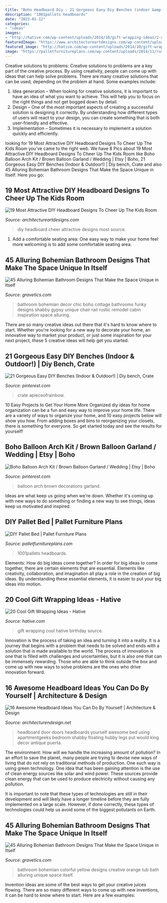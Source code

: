 ```yaml
---
title: "Boho Headboard Diy : 21 Gorgeous Easy Diy Benches (indoor &amp; Outdoor!)"
description: "1001pallets headboards"
date: "2023-01-12"
categories:
- "ideas"
images:
- "http://hative.com/wp-content/uploads/2014/10/gift-wrapping-ideas/2-cool-gift-wrapping-ideas.jpg"
featuredImage: "https://www.architectureartdesigns.com/wp-content/uploads/2016/12/18-18-630x840.jpg"
featured_image: "http://hative.com/wp-content/uploads/2014/10/gift-wrapping-ideas/2-cool-gift-wrapping-ideas.jpg"
image: "https://palletfurnitureplans.com/wp-content/uploads/2014/11/rustic-pallet-bed-with-headboard.jpg"
---
```



Creative solutions to problems:
Creative solutions to problems are a key part of the creative process. By using creativity, people can come up with ideas that can help solve problems. There are many creative solutions that can be used, depending on the problem at hand. Some examples include:
1. Idea generation – When looking for creative solutions, it is important to have an idea of what you want to achieve. This will help you to focus on the right things and not get bogged down by detail.
2. Design – One of the most important aspects of creating a successful solution is designing it correctly. By understanding how different types of users will react to your design, you can create something that is both user-friendly and effective.
3. Implementation – Sometimes it is necessary to implement a solution quickly and efficiently.

	

		
looking for 19 Most Attractive DIY Headboard Designs To Cheer Up The Kids Room you've came to the right web. We have 8 Pics about 19 Most Attractive DIY Headboard Designs To Cheer Up The Kids Room like Boho Balloon Arch Kit / Brown Balloon Garland / Wedding | Etsy | Boho, 21 Gorgeous Easy DIY Benches (Indoor &amp; Outdoor!) | Diy bench, Crate and also 45 Alluring Bohemian Bathroom Designs That Make the Space Unique in Itself. Here you go:
		
    
## 19 Most Attractive DIY Headboard Designs To Cheer Up The Kids Room

<img loading=lazy src="https://www.architectureartdesigns.com/wp-content/uploads/2016/12/18-18-630x840.jpg" onerror="this.onerror=null;this.src='https://tse3.mm.bing.net/th?id=OIP.-RmFw70maIJVpOBSo04CLwHaJ4&amp;pid=15.1';" alt="19 Most Attractive DIY Headboard Designs To Cheer Up The Kids Room">

_Source: architectureartdesigns.com_

>diy headboard cheer attractive designs most source. 

	

1. Add a comfortable seating area: One easy way to make your home feel more welcoming is to add some comfortable seating area.

    
## 45 Alluring Bohemian Bathroom Designs That Make The Space Unique In Itself

<img loading=lazy src="http://www.gravetics.com/wp-content/uploads/2017/08/Cabin-Bohemian-Bathroom-Decor.jpg" onerror="this.onerror=null;this.src='https://tse2.mm.bing.net/th?id=OIP.oQiME4kquP8bRuDWHcfEogHaKr&amp;pid=15.1';" alt="45 Alluring Bohemian Bathroom Designs That Make the Space Unique in Itself">

_Source: gravetics.com_

>bathroom bohemian decor chic boho cottage bathrooms funky designs shabby gypsy unique chair rail rustic remodel cabin inspiration space alluring. 

	

There are so many creative ideas out there that it's hard to know where to start. Whether you're looking for a new way to decorate your home, an innovative way to market your product, or just some inspiration for your next project, these 5 creative ideas will help get you started.

    
## 21 Gorgeous Easy DIY Benches (Indoor &amp; Outdoor!) | Diy Bench, Crate

<img loading=lazy src="https://i.pinimg.com/736x/ef/b6/fc/efb6fce0f218edbea100718c5c0557e8.jpg" onerror="this.onerror=null;this.src='https://tse4.mm.bing.net/th?id=OIP.BvK4s-ejhX4bM9ysKfMyIAHaNK&amp;pid=15.1';" alt="21 Gorgeous Easy DIY Benches (Indoor &amp; Outdoor!) | Diy bench, Crate">

_Source: pinterest.com_

>crate apieceofrainbow. 

	

10 Easy Projects to Get Your Home More Organized
diy ideas for home organization can be a fun and easy way to improve your home life. There are a variety of ways to organize your home, and 10 easy projects below will show you how. From adding boxes and bins to reorganizing your closets, there is something for everyone. So get started today and see the results for yourself!

    
## Boho Balloon Arch Kit / Brown Balloon Garland / Wedding | Etsy | Boho

<img loading=lazy src="https://i.pinimg.com/736x/37/2d/bb/372dbb8c17e3cb0c3116d5a6bc785610.jpg" onerror="this.onerror=null;this.src='https://tse4.mm.bing.net/th?id=OIP.p43HO18UA9VJrfoCFI7ctwHaLH&amp;pid=15.1';" alt="Boho Balloon Arch Kit / Brown Balloon Garland / Wedding | Etsy | Boho">

_Source: pinterest.com_

>balloon arch brown decorations garland. 

	

Ideas are what keep us going when we're down. Whether it's coming up with new ways to do something or finding a new way to see things, ideas keep us motivated and inspired.

    
## DIY Pallet Bed | Pallet Furniture Plans

<img loading=lazy src="https://palletfurnitureplans.com/wp-content/uploads/2014/11/rustic-pallet-bed-with-headboard.jpg" onerror="this.onerror=null;this.src='https://tse1.mm.bing.net/th?id=OIP.COgvZIcjm_76lQpMfqMxQQHaJ4&amp;pid=15.1';" alt="DIY Pallet Bed | Pallet Furniture Plans">

_Source: palletfurnitureplans.com_

>1001pallets headboards. 

	

Elements: How do big ideas come together?
In order for big ideas to come together, there are certain elements that are essential. Elements like creativity, collaboration, and imagination all play a role in the creation of big ideas. By understanding these essential elements, it is easier to put your big ideas into motion.

    
## 20 Cool Gift Wrapping Ideas - Hative

<img loading=lazy src="http://hative.com/wp-content/uploads/2014/10/gift-wrapping-ideas/2-cool-gift-wrapping-ideas.jpg" onerror="this.onerror=null;this.src='https://tse4.mm.bing.net/th?id=OIP.iX8UAdzo3q4mvijwzBCFEwHaKX&amp;pid=15.1';" alt="20 Cool Gift Wrapping Ideas - Hative">

_Source: hative.com_

>gift wrapping cool hative birthday source. 

	

Innovation is the process of taking an idea and turning it into a reality. It is a journey that begins with a problem that needs to be solved and ends with a solution that is made available to the world. The process of innovation is one that is filled with challenges and uncertainties, but it is also one that can be immensely rewarding. Those who are able to think outside the box and come up with new ways to solve problems are the ones who drive innovation forward.

    
## 16 Awesome Headboard Ideas You Can Do By Yourself | Architecture &amp; Design

<img loading=lazy src="https://cdn.architecturendesign.net/wp-content/uploads/2014/09/93.jpg" onerror="this.onerror=null;this.src='https://tse3.mm.bing.net/th?id=OIP.X9VfwjRooIgYcQtYlLfohwHaJ4&amp;pid=15.1';" alt="16 Awesome Headboard Ideas You Can Do By Yourself | Architecture &amp; Design">

_Source: architecturendesign.net_

>headboard door doors headboards yourself awesome bed using apartmentgeeks bedroom shabby floating hubby legs put would king decor antique puerta. 

	

The environment: How will we handle the increasing amount of pollution?
In an effort to save the planet, many people are trying to devise new ways of living that do not rely on traditional methods of production. One such way is using green technology. 
One idea that has been gaining attention is the use of clean energy sources like solar and wind power. These sources provide clean energy that can be used to produce electricity without causing any pollution. 

It is important to note that these types of technologies are still in their development and will likely have a longer timeline before they are fully implemented on a large scale. However, if done correctly, these types of technologies could help us avoid some of the biggest pollutants on Earth.

    
## 45 Alluring Bohemian Bathroom Designs That Make The Space Unique In Itself

<img loading=lazy src="https://www.gravetics.com/wp-content/uploads/2017/08/Creative-Bohemian-Bathroom-With-Yellow-Wall-Orange-Bath-Tub-Colorful-Flooring.jpg" onerror="this.onerror=null;this.src='https://tse1.mm.bing.net/th?id=OIP.aWu7HgdcTcWWHDAs5crXewHaLH&amp;pid=15.1';" alt="45 Alluring Bohemian Bathroom Designs That Make the Space Unique in Itself">

_Source: gravetics.com_

>bathroom bohemian colorful yellow designs creative orange tub bath alluring unique space itself. 

	

Invention ideas are some of the best ways to get your creative juices flowing. There are so many different ways to come up with new inventions, it can be hard to know where to start. Here are a few examples: 

